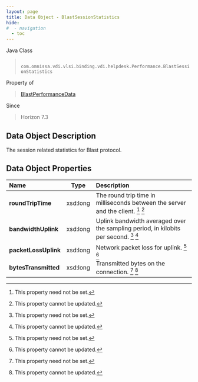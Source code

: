 ```yaml
---
layout: page
title: Data Object - BlastSessionStatistics
hide:
#  - navigation
  - toc
---
```






Java Class
> ` com.omnissa.vdi.vlsi.binding.vdi.helpdesk.Performance.BlastSessionStatistics`

Property of
> [BlastPerformanceData](vdi.helpdesk.Performance.BlastPerformanceData.md#field_detail)

Since
> Horizon 7.3


## Data Object Description

The session related statistics for Blast protocol.

## Data Object Properties

 Name | Type | Description
:---|:---:|:---
**roundTripTime**|  xsd:long|  The round trip time in milliseconds between the server and the client. [^1] [^2]
**bandwidthUplink**|  xsd:long|  Uplink bandwidth averaged over the sampling period, in kilobits per second. [^1] [^2]
**packetLossUplink**|  xsd:long|  Network packet loss for uplink. [^1] [^2]
**bytesTransmitted**|  xsd:long|  Transmitted bytes on the connection. [^1] [^2]


 


[^1]: This property need not be set.
[^2]: This property cannot be updated.